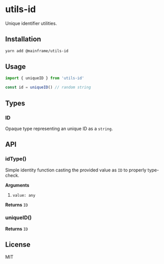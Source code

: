 # utils-id

Unique identifier utilities.

## Installation

```sh
yarn add @mainframe/utils-id
```

## Usage

```js
import { uniqueID } from 'utils-id'

const id = uniqueID() // random string
```

## Types

### ID

Opaque type representing an unique ID as a `string`.

## API

### idType()

Simple identity function casting the provided value as `ID` to properly type-check.

**Arguments**

1.  `value: any`

**Returns** `ID`

### uniqueID()

**Returns** `ID`

## License

MIT
